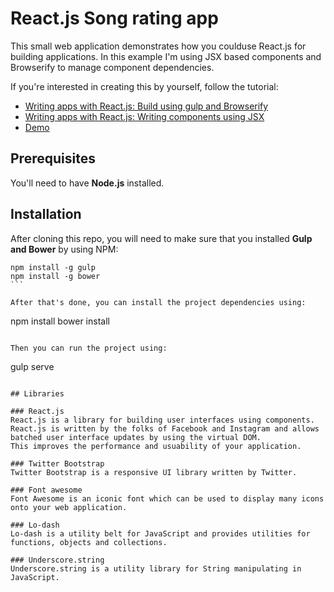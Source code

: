 # React.js Song rating app
This small web application demonstrates how you coulduse React.js for building applications. In this example I'm using JSX based components and Browserify to manage component dependencies.

If you're interested in creating this by yourself, follow the tutorial:
- [Writing apps with React.js: Build using gulp and Browserify](http://g00glen00b.be/reactjs-gulp-browserify/)
- [Writing apps with React.js: Writing components using JSX](http://g00glen00b.be/reactjs-jsx/)
- [Demo](http://song-rate-mvc.github.io/react-song-rate/)

## Prerequisites
You'll need to have **Node.js** installed.

## Installation
After cloning this repo, you will need to make sure that you installed **Gulp and Bower** by using NPM:
````
npm install -g gulp
npm install -g bower
```

After that's done, you can install the project dependencies using:
````
npm install
bower install
```

Then you can run the project using:
````
gulp serve
```

## Libraries

### React.js
React.js is a library for building user interfaces using components. React.js is written by the folks of Facebook and Instagram and allows batched user interface updates by using the virtual DOM.
This improves the performance and usuability of your application.

### Twitter Bootstrap
Twitter Bootstrap is a responsive UI library written by Twitter.

### Font awesome
Font Awesome is an iconic font which can be used to display many icons onto your web application.

### Lo-dash
Lo-dash is a utility belt for JavaScript and provides utilities for functions, objects and collections.

### Underscore.string
Underscore.string is a utility library for String manipulating in JavaScript.
